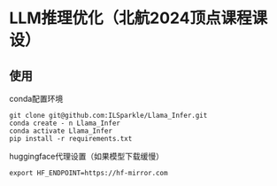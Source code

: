 # LLM推理优化（北航2024顶点课程课设）
## 使用
conda配置环境
```
git clone git@github.com:ILSparkle/Llama_Infer.git
conda create - n Llama_Infer
conda activate Llama_Infer 
pip install -r requirements.txt
```

huggingface代理设置（如果模型下载缓慢）
```
export HF_ENDPOINT=https://hf-mirror.com
```
